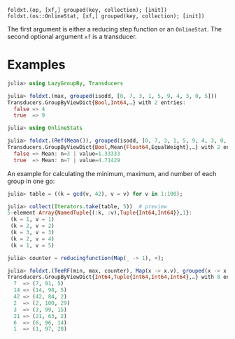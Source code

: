     foldxt.(op, [xf,] grouped(key, collection); [init])
    foldxt.(os::OnlineStat, [xf,] grouped(key, collection); [init])

The first argument is either a reducing step function or an
`OnlineStat`.  The second optional argument `xf` is a transducer.

# Examples

```julia
julia> using LazyGroupBy, Transducers

julia> foldxt.(max, grouped(isodd, [0, 7, 3, 1, 5, 9, 4, 3, 0, 5]))
Transducers.GroupByViewDict{Bool,Int64,…} with 2 entries:
  false => 4
  true  => 9

julia> using OnlineStats

julia> foldxt.(Ref(Mean()), grouped(isodd, [0, 7, 3, 1, 5, 9, 4, 3, 0, 5]))
Transducers.GroupByViewDict{Bool,Mean{Float64,EqualWeight},…} with 2 entries:
  false => Mean: n=3 | value=1.33333
  true  => Mean: n=7 | value=4.71429
```

An example for calculating the minimum, maximum, and number of each
group in one go:

```julia
julia> table = ((k = gcd(v, 42), v = v) for v in 1:100);

julia> collect(Iterators.take(table, 5))  # preview
5-element Array{NamedTuple{(:k, :v),Tuple{Int64,Int64}},1}:
 (k = 1, v = 1)
 (k = 2, v = 2)
 (k = 3, v = 3)
 (k = 2, v = 4)
 (k = 1, v = 5)

julia> counter = reducingfunction(Map(_ -> 1), +);

julia> foldxt.(TeeRF(min, max, counter), Map(x -> x.v), grouped(x -> x.k, table))
Transducers.GroupByViewDict{Int64,Tuple{Int64,Int64,Int64},…} with 8 entries:
  7  => (7, 91, 5)
  14 => (14, 98, 5)
  42 => (42, 84, 2)
  2  => (2, 100, 29)
  3  => (3, 99, 15)
  21 => (21, 63, 2)
  6  => (6, 96, 14)
  1  => (1, 97, 28)
```
